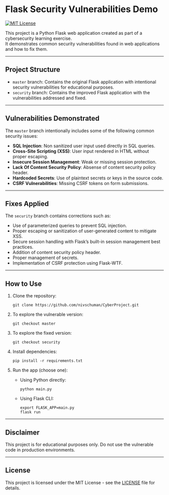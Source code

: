 # Flask Security Vulnerabilities Demo
[![MIT License](https://img.shields.io/badge/License-MIT-yellow.svg)](LICENSE)

This project is a Python Flask web application created as part of a cybersecurity learning exercise.  
It demonstrates common security vulnerabilities found in web applications and how to fix them.

---

## Project Structure

- `master` branch: Contains the original Flask application with intentional security vulnerabilities for educational purposes.
- `security` branch: Contains the improved Flask application with the vulnerabilities addressed and fixed.

---

## Vulnerabilities Demonstrated

The `master` branch intentionally includes some of the following common security issues:

- **SQL Injection**: Non sanitized user input used directly in SQL queries.
- **Cross-Site Scripting (XSS)**: User input rendered in HTML without proper escaping.
- **Insecure Session Management**: Weak or missing session protection.
- **Lack Of Content Security Policy**: Absense of content security policy header.
- **Hardcoded Secrets**: Use of plaintext secrets or keys in the source code.
- **CSRF Vulnerabilities**: Missing CSRF tokens on form submissions.

---

## Fixes Applied

The `security` branch contains corrections such as:

- Use of parameterized queries to prevent SQL injection.
- Proper escaping or sanitization of user-generated content to mitigate XSS.
- Secure session handling with Flask’s built-in session management best practices.
- Addition of content security policy header.
- Proper management of secrets.
- Implementation of CSRF protection using Flask-WTF.

---

## How to Use

1. Clone the repository:

       git clone https://github.com/nivschuman/CyberProject.git

2. To explore the vulnerable version:

       git checkout master

3. To explore the fixed version:

       git checkout security

4. Install dependencies:

       pip install -r requirements.txt

5. Run the app (choose one):

   - Using Python directly:
     
         python main.py

   - Using Flask CLI:

         export FLASK_APP=main.py
         flask run

---

## Disclaimer

This project is for educational purposes only. Do not use the vulnerable code in production environments.

---

## License

This project is licensed under the MIT License - see the [LICENSE](LICENSE) file for details.
